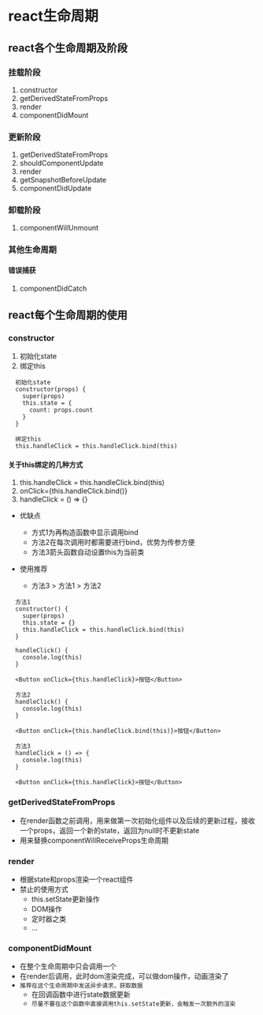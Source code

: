 # react生命周期

## react各个生命周期及阶段

### 挂载阶段

1. constructor
2. getDerivedStateFromProps
3. render
4. componentDidMount


### 更新阶段

1. getDerivedStateFromProps
2. shouldComponentUpdate
3. render
4. getSnapshotBeforeUpdate
5. componentDidUpdate

### 卸载阶段

1. componentWillUnmount

### 其他生命周期

#### 错误捕获

1. componentDidCatch


## react每个生命周期的使用

### constructor

1. 初始化state
2. 绑定this

```
  初始化state
  constructor(props) {
    super(props)
    this.state = {
      count: props.count
    }
  }
```

```
  绑定this
  this.handleClick = this.handleClick.bind(this)
```

#### 关于this绑定的几种方式

1. this.handleClick = this.handleClick.bind(this)
2. onClick={this.handleClick.bind()}
3. handleClick = () => {}

- 优缺点
  - 方式1为再构造函数中显示调用bind
  - 方法2在每次调用时都需要进行bind，优势为传参方便
  - 方法3箭头函数自动设置this为当前类

- 使用推荐
  - 方法3 > 方法1 > 方法2

```
  方法1
  constructor() {
    super(props)
    this.state = {}
    this.handleClick = this.handleClick.bind(this)
  }

  handleClick() {
    console.log(this)
  }

  <Button onClick={this.handleClick}>按钮</Button>
```

```
  方法2
  handleClick() {
    console.log(this)
  }

  <Button onClick={this.handleClick.bind(this)}>按钮</Button>
```

```
  方法3
  handleClick = () => {
    console.log(this)
  }

  <Button onClick={this.handleClick}>按钮</Button>
```


### getDerivedStateFromProps

- 在render函数之前调用，用来做第一次初始化组件以及后续的更新过程，接收一个props，返回一个新的state，返回为null时不更新state
- 用来替换componentWillReceiveProps生命周期

### render

- 根据state和props渲染一个react组件
- 禁止的使用方式
  - this.setState更新操作
  - DOM操作
  - 定时器之类
  - ...


### componentDidMount

- 在整个生命周期中只会调用一个
- 在render后调用，此时dom渲染完成，可以做dom操作，动画渲染了
- `推荐在这个生命周期中发送异步请求，获取数据`
  - 在回调函数中进行state数据更新
  - `尽量不要在这个函数中直接调用this.setState更新，会触发一次额外的渲染`